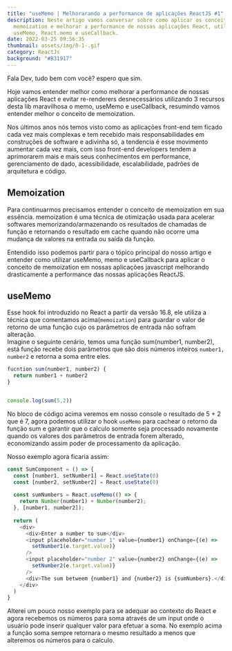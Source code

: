 ```yaml
---
title: "useMemo | Melhorarando a performance de aplicações ReactJS #1"
description: Neste artigo vamos conversar sobre como aplicar os conceitos de
  memoization e melhorar a performance de nossas aplicações React, utilizando
  useMemo, React.memo e useCallback.
date: 2022-03-25 09:56:35
thumbnail: assets/img/0-1-.gif
category: ReactJs
background: "#B31917"
---
```

Fala Dev, tudo bem com você? espero que sim.

Hoje vamos entender melhor como melhorar a performance de nossas aplicações React e evitar re-renderers desnecessários utilizando 3 recursos desta lib maravilhosa o memo, useMemo e useCallback, resumindo vamos entender melhor o conceito de memoization.

Nos últimos anos nós temos visto como as aplicações front-end tem ficado cada vez mais complexas e tem recebido mais responsabilidades em construções de software e adivinha só, a tendencia é esse movimento aumentar cada vez mais, com isso front-end developers tendem a aprimorarem mais e mais seus conhecimentos em performance, gerenciamento de dado, acessibilidade, escalabilidade, padrões de arquitetura e código.

## Memoization

Para continuarmos precisamos entender o conceito de memoization em sua essência. memoization é uma técnica de otimização usada para acelerar softwares memorizando/armazenando os resultados de chamadas de função e retornando o resultado em cache quando não ocorre uma mudança de valores na entrada ou saída da função.

Entendido isso podemos partir para o tópico principal do nosso artigo e entender como utilizar useMemo, memo e useCallback para aplicar o conceito de memoization em nossas aplicações javascript melhorando drasticamente a performance das nossas aplicações ReactJS.

## useMemo

Esse hook foi introduzido no React a partir da versão 16.8, ele utiliza a técnica que comentamos acima(`memoization`) para guardar o valor de retorno de uma função cujo os parâmetros de entrada não sofram alteração.\
Imagine o seguinte cenário, temos uma função sum(number1, number2), está função recebe dois parâmetros que são dois números  inteiros `number1, number2` e retorna a soma entre eles.

```javascript
fucntion sum(number1, number2) {
  return number1 + number2
}


console.log(sum(5,2))
```

No bloco de código acima veremos em nosso console o resultado de 5 + 2 que é 7, agora podemos utilizar o hook `useMemo` para cachear o retorno da função sum e garantir que o calculo somente seja processado novamente quando os valores dos parâmetros de entrada forem alterado, economizando assim poder de processamento da aplicação.

Nosso exemplo agora ficaria assim:

```javascript
const SumComponent = () => {
  const [number1, setNumber1] = React.useState(0)
  const [number2, setNumber2] = React.useState(0)
 
  const sumNumbers = React.useMemo(() => {
    return Number(number1) + Number(number2);
  }, [number1, number2]);
  
  return (
    <div>
      <div>Enter a number to sum</div>
      <input placeholder="number 1" value={number1} onChange={(e) =>
        setNumber1(e.target.value)}
      />
      <input placeholder="number 2" value={number2} onChange={(e) =>
        setNumber2(e.target.value)}
      />
      <div>The sum betweem {number1} and {number2} is {sumNumbers}.</div>
    </div>
  )
}
```

Alterei um pouco nosso exemplo para se adequar ao contexto do React e agora recebemos os números para soma através de um input onde o usuário pode inserir qualquer valor para efetuar a soma. No exemplo acima a função soma sempre retornara o mesmo resultado a menos que alteremos os números para o calculo.